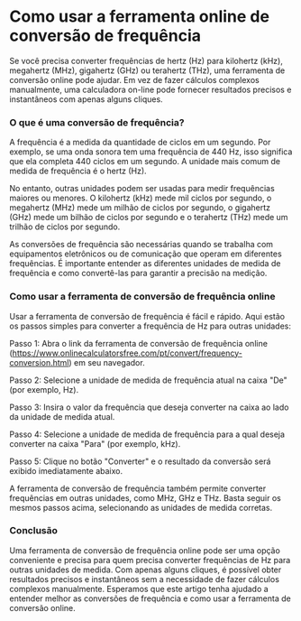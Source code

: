 Como usar a ferramenta online de conversão de frequência
========================================================

Se você precisa converter frequências de hertz (Hz) para kilohertz (kHz), megahertz (MHz), gigahertz (GHz) ou terahertz (THz), uma ferramenta de conversão online pode ajudar. Em vez de fazer cálculos complexos manualmente, uma calculadora on-line pode fornecer resultados precisos e instantâneos com apenas alguns cliques.

### O que é uma conversão de frequência?

A frequência é a medida da quantidade de ciclos em um segundo. Por exemplo, se uma onda sonora tem uma frequência de 440 Hz, isso significa que ela completa 440 ciclos em um segundo. A unidade mais comum de medida de frequência é o hertz (Hz).

No entanto, outras unidades podem ser usadas para medir frequências maiores ou menores. O kilohertz (kHz) mede mil ciclos por segundo, o megahertz (MHz) mede um milhão de ciclos por segundo, o gigahertz (GHz) mede um bilhão de ciclos por segundo e o terahertz (THz) mede um trilhão de ciclos por segundo.

As conversões de frequência são necessárias quando se trabalha com equipamentos eletrônicos ou de comunicação que operam em diferentes frequências. É importante entender as diferentes unidades de medida de frequência e como convertê-las para garantir a precisão na medição.

### Como usar a ferramenta de conversão de frequência online

Usar a ferramenta de conversão de frequência é fácil e rápido. Aqui estão os passos simples para converter a frequência de Hz para outras unidades:

Passo 1: Abra o link da ferramenta de conversão de frequência online (<https://www.onlinecalculatorsfree.com/pt/convert/frequency-conversion.html>) em seu navegador.

Passo 2: Selecione a unidade de medida de frequência atual na caixa "De" (por exemplo, Hz).

Passo 3: Insira o valor da frequência que deseja converter na caixa ao lado da unidade de medida atual.

Passo 4: Selecione a unidade de medida de frequência para a qual deseja converter na caixa "Para" (por exemplo, kHz).

Passo 5: Clique no botão "Converter" e o resultado da conversão será exibido imediatamente abaixo.

A ferramenta de conversão de frequência também permite converter frequências em outras unidades, como MHz, GHz e THz. Basta seguir os mesmos passos acima, selecionando as unidades de medida corretas.

### Conclusão

Uma ferramenta de conversão de frequência online pode ser uma opção conveniente e precisa para quem precisa converter frequências de Hz para outras unidades de medida. Com apenas alguns cliques, é possível obter resultados precisos e instantâneos sem a necessidade de fazer cálculos complexos manualmente. Esperamos que este artigo tenha ajudado a entender melhor as conversões de frequência e como usar a ferramenta de conversão online.